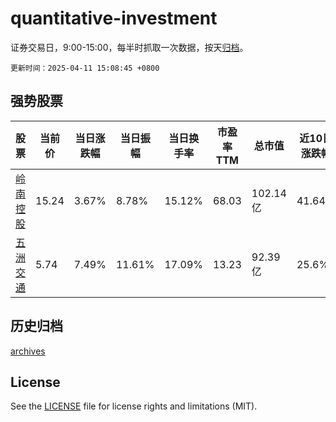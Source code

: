 # quantitative-investment

证券交易日，9:00-15:00，每半时抓取一次数据，按天[归档](archives)。

`更新时间：2025-04-11 15:08:45 +0800`

## 强势股票

|股票|当前价|当日涨跌幅|当日振幅|当日换手率|市盈率TTM|总市值|近10日涨跌幅|
|----|----|----|----|----|----|----|----|
|[岭南控股](https://xueqiu.com/S/SZ000524)|15.24|3.67%|8.78%|15.12%|68.03|102.14亿|41.64%|
|[五洲交通](https://xueqiu.com/S/SH600368)|5.74|7.49%|11.61%|17.09%|13.23|92.39亿|25.6%|

## 历史归档

[archives](archives)

## License

See the [LICENSE](LICENSE) file for license rights and limitations (MIT).